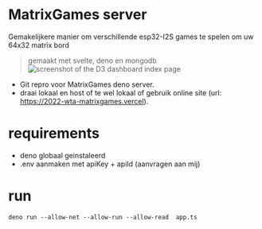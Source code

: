 # MatrixGames server

Gemakelijkere manier om verschillende esp32-I2S games te spelen om uw 64x32 matrix bord

> gemaakt met svelte, deno en mongodb
> ![screenshot of the D3 dashboard index page](https://res.cloudinary.com/dt3xaog16/image/upload/v1655142319/MatrixGames/snake_wexwgq.jpg)

- Git repro voor MatrixGames deno server.
- draai lokaal en host of te wel lokaal of gebruik online site (url: https://2022-wta-matrixgames.vercel). 

# requirements

- deno globaal geinstaleerd
- .env aanmaken met apiKey + apiId (aanvragen aan mij)

# run

```shell
deno run --allow-net --allow-run --allow-read  app.ts
```
